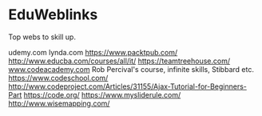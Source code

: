 # EduWeblinks


Top webs to skill up.

udemy.com
lynda.com
https://www.packtpub.com/
http://www.educba.com/courses/all/it/
https://teamtreehouse.com/
www.codeacademy.com
Rob Percival's course, infinite skills, Stibbard etc.
https://www.codeschool.com/
http://www.codeproject.com/Articles/31155/Ajax-Tutorial-for-Beginners-Part
https://code.org/
https://www.mysliderule.com/
http://www.wisemapping.com/

